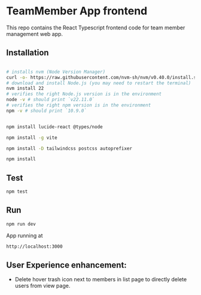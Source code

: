 # TeamMember App frontend

This repo contains the React Typescript frontend code for team member management web app.

## Installation

```bash

# installs nvm (Node Version Manager)
curl -o- https://raw.githubusercontent.com/nvm-sh/nvm/v0.40.0/install.sh | bash
# download and install Node.js (you may need to restart the terminal)
nvm install 22
# verifies the right Node.js version is in the environment
node -v # should print `v22.11.0`
# verifies the right npm version is in the environment
npm -v # should print `10.9.0`


npm install lucide-react @types/node

npm install -g vite

npm install -D tailwindcss postcss autoprefixer

npm install
```

## Test

```bash
npm test
```

## Run

```bash
npm run dev
```

App running at

```bash
http://localhost:3000
```

## User Experience enhancement:
- Delete hover trash icon next to members in list page to directly delete users from view page.

